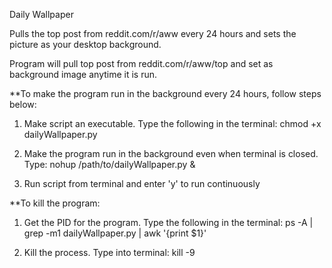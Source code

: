 Daily Wallpaper

Pulls the top post from reddit.com/r/aww every 24 hours and sets the picture as your desktop background.

Program will pull top post from reddit.com/r/aww/top and set as background
image anytime it is run.

**To make the program run in the background every 24 hours, follow steps below:

1. Make script an executable. Type the following in the terminal:
chmod +x dailyWallpaper.py

2. Make the program run in the background even when terminal is closed. Type:
nohup /path/to/dailyWallpaper.py &

3. Run script from terminal and enter 'y' to run continuously

**To kill the program:

1. Get the PID for the program. Type the following in the terminal:
ps -A | grep -m1 dailyWallpaper.py | awk '{print $1}'

2. Kill the process. Type into terminal:
kill -9 <PID>
